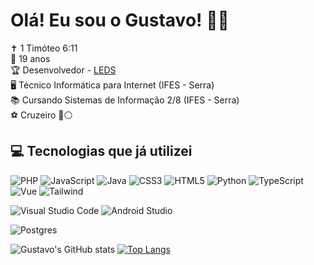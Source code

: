 # Olá! Eu sou o Gustavo! 👋🏻
✝ 1 Timóteo 6:11 <br>
🔰 19 anos <br>
🏆 Desenvolvedor - [LEDS](https://www.instagram.com/ledsifes/)<br>
🖥 Técnico Informática para Internet (IFES - Serra) <br>
📚 Cursando Sistemas de Informação 2/8 (IFES - Serra) <br>
⚽ Cruzeiro 🔵⚪ <br>

## 💻 Tecnologias que já utilizei
![PHP](https://img.shields.io/badge/php-%23777BB4.svg?style=for-the-badge&logo=php&logoColor=white)
![JavaScript](https://img.shields.io/badge/javascript-%23323330.svg?style=for-the-badge&logo=javascript&logoColor=%23F7DF1E)
![Java](https://img.shields.io/badge/java-%23ED8B00.svg?style=for-the-badge&logo=openjdk&logoColor=white)
![CSS3](https://img.shields.io/badge/css3-%231572B6.svg?style=for-the-badge&logo=css3&logoColor=white)
![HTML5](https://img.shields.io/badge/html5-%23E34F26.svg?style=for-the-badge&logo=html5&logoColor=white)
![Python](https://img.shields.io/badge/python-3670A0?style=for-the-badge&logo=python&logoColor=ffdd54)
![TypeScript](https://img.shields.io/badge/TypeScript-007ACC?style=for-the-badge&logo=typescript&logoColor=white)
![Vue](https://img.shields.io/badge/vuejs-%2335495e.svg?style=for-the-badge&logo=vuedotjs&logoColor=%234FC08D)
![Tailwind](https://img.shields.io/badge/tailwindcss-%2338B2AC.svg?style=for-the-badge&logo=tailwind-css&logoColor=white)

![Visual Studio Code](https://img.shields.io/badge/Visual%20Studio%20Code-0078d7.svg?style=for-the-badge&logo=visual-studio-code&logoColor=white)
![Android Studio](https://img.shields.io/badge/android%20studio-346ac1?style=for-the-badge&logo=android%20studio&logoColor=white)

![Postgres](https://img.shields.io/badge/postgres-%23316192.svg?style=for-the-badge&logo=postgresql&logoColor=white)

![Gustavo's GitHub stats](https://github-readme-stats.vercel.app/api?username=GustavoACaetano&show_icons=true&theme=tokyonight&rank_icon=github) [![Top Langs](https://github-readme-stats.vercel.app/api/top-langs/?username=GustavoACaetano&layout=donut&theme=tokyonight)](https://github.com/anuraghazra/github-readme-stats)
